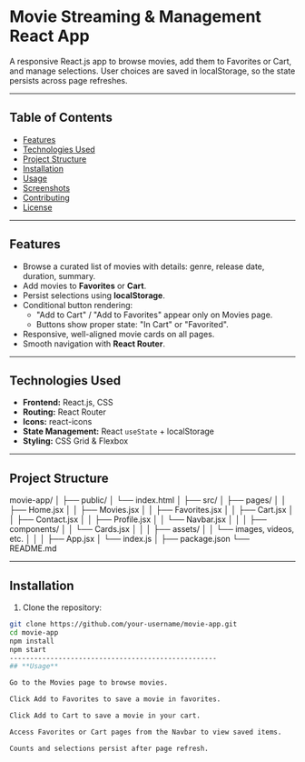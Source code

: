 # Movie Streaming & Management React App

A responsive React.js app to browse movies, add them to Favorites or Cart, and manage selections. User choices are saved in localStorage, so the state persists across page refreshes.

---

## Table of Contents

- [Features](#features)
- [Technologies Used](#technologies-used)
- [Project Structure](#project-structure)
- [Installation](#installation)
- [Usage](#usage)
- [Screenshots](#screenshots)
- [Contributing](#contributing)
- [License](#license)

---

## Features

- Browse a curated list of movies with details: genre, release date, duration, summary.
- Add movies to **Favorites** or **Cart**.
- Persist selections using **localStorage**.
- Conditional button rendering:
  - "Add to Cart" / "Add to Favorites" appear only on Movies page.
  - Buttons show proper state: "In Cart" or "Favorited".
- Responsive, well-aligned movie cards on all pages.
- Smooth navigation with **React Router**.

---

## Technologies Used

- **Frontend:** React.js, CSS
- **Routing:** React Router
- **Icons:** react-icons
- **State Management:** React `useState` + localStorage
- **Styling:** CSS Grid & Flexbox

---

## Project Structure

movie-app/
│
├── public/
│ └── index.html
│
├── src/
│ ├── pages/
│ │ ├── Home.jsx
│ │ ├── Movies.jsx
│ │ ├── Favorites.jsx
│ │ ├── Cart.jsx
│ │ ├── Contact.jsx
│ │ ├── Profile.jsx
│ │ └── Navbar.jsx
│ │
│ ├── components/
│ │ └── Cards.jsx
│ │
│ ├── assets/
│ │ └── images, videos, etc.
│ │
│ ├── App.jsx
│ └── index.js
│
├── package.json
└── README.md

---

## Installation

1. Clone the repository:

```bash
git clone https://github.com/your-username/movie-app.git
cd movie-app
npm install
npm start
---------------------------------------------------
## **Usage**

Go to the Movies page to browse movies.

Click Add to Favorites to save a movie in favorites.

Click Add to Cart to save a movie in your cart.

Access Favorites or Cart pages from the Navbar to view saved items.

Counts and selections persist after page refresh.
